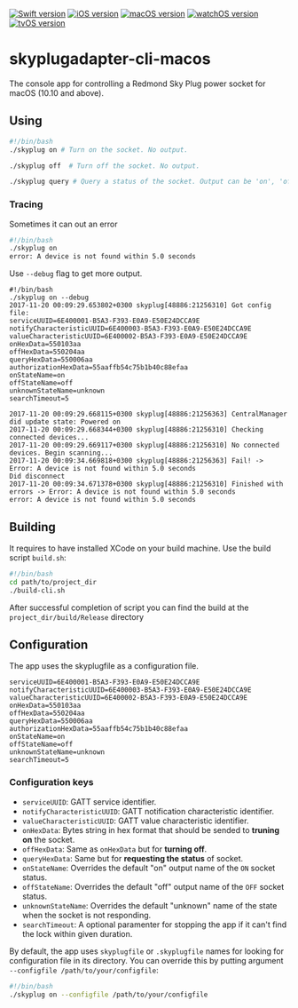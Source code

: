 [![Swift version](https://img.shields.io/badge/Swift-4.0-orange.svg?style=for-the-badge)]()
[![iOS version](https://img.shields.io/badge/iOS-9.0-blue.svg?style=for-the-badge)]()
[![macOS version](https://img.shields.io/badge/macOS-10.0-lightgray.svg?style=for-the-badge)]()
[![watchOS version](https://img.shields.io/badge/watchOS-2.2-red.svg?style=for-the-badge)]()
[![tvOS version](https://img.shields.io/badge/tvOS-10.0-green.svg?style=for-the-badge)]()

# skyplugadapter-cli-macos
The console app for controlling a Redmond Sky Plug power socket for macOS (10.10 and above).

## Using
```sh
#!/bin/bash
./skyplug on # Turn on the socket. No output.

./skyplug off  # Turn off the socket. No output.

./skyplug query # Query a status of the socket. Output can be 'on', 'off' or 'unknown'
```
### Tracing
 Sometimes it can out an error
```sh
#!/bin/bash
./skyplug on
error: A device is not found within 5.0 seconds
```

Use `--debug` flag to get more output.
```
#!/bin/bash
./skyplug on --debug
2017-11-20 00:09:29.653802+0300 skyplug[48886:21256310] Got config file:
serviceUUID=6E400001-B5A3-F393-E0A9-E50E24DCCA9E
notifyCharacteristicUUID=6E400003-B5A3-F393-E0A9-E50E24DCCA9E
valueCharacteristicUUID=6E400002-B5A3-F393-E0A9-E50E24DCCA9E
onHexData=550103aa
offHexData=550204aa
queryHexData=550006aa
authorizationHexData=55aaffb54c75b1b40c88efaa
onStateName=on
offStateName=off
unknownStateName=unknown
searchTimeout=5

2017-11-20 00:09:29.668115+0300 skyplug[48886:21256363] CentralManager did update state: Powered on
2017-11-20 00:09:29.668344+0300 skyplug[48886:21256310] Checking connected devices...
2017-11-20 00:09:29.669117+0300 skyplug[48886:21256310] No connected devices. Begin scanning...
2017-11-20 00:09:34.669818+0300 skyplug[48886:21256363] Fail! -> Error: A device is not found within 5.0 seconds
Did disconnect
2017-11-20 00:09:34.671378+0300 skyplug[48886:21256310] Finished with errors -> Error: A device is not found within 5.0 seconds
error: A device is not found within 5.0 seconds
```
## Building
It requires to have installed XCode on your build machine.
Use the build script `build.sh`:
```sh
#!/bin/bash
cd path/to/project_dir
./build-cli.sh
```
After successful completion of script you can find the build at the `project_dir/build/Release` directory

## Configuration
The app uses the skyplugfile as a configuration file.
```
serviceUUID=6E400001-B5A3-F393-E0A9-E50E24DCCA9E
notifyCharacteristicUUID=6E400003-B5A3-F393-E0A9-E50E24DCCA9E
valueCharacteristicUUID=6E400002-B5A3-F393-E0A9-E50E24DCCA9E
onHexData=550103aa
offHexData=550204aa
queryHexData=550006aa
authorizationHexData=55aaffb54c75b1b40c88efaa
onStateName=on
offStateName=off
unknownStateName=unknown
searchTimeout=5
```
### Configuration keys
* `serviceUUID`: GATT service identifier.
* `notifyCharacteristicUUID`:  GATT notification characteristic identifier.
* `valueCharacteristicUUID`: GATT value characteristic identifier.
* `onHexData`: Bytes string in hex format that should be sended to **truning on** the socket.
* `offHexData`: Same as `onHexData` but for **turning off**.
* `queryHexData`: Same but for **requesting the status** of socket.
* `onStateName`: Overrides the default "on" output name of the `ON` socket status.
* `offStateName`: Overrides the default "off" output name of the `OFF` socket status.
* `unknownStateName`: Overrides the default "unknown" name of the state when the socket is not responding.
* `searchTimeout`: A optional paramenter for stopping the app if it can't find the lock within given duration.

By default, the app uses `skyplugfile` or `.skyplugfile` names for looking for configuration file in its directory.
You can override this by putting argument `--configfile /path/to/your/configfile`:
```sh
#!/bin/bash
./skyplug on --configfile /path/to/your/configfile
```

